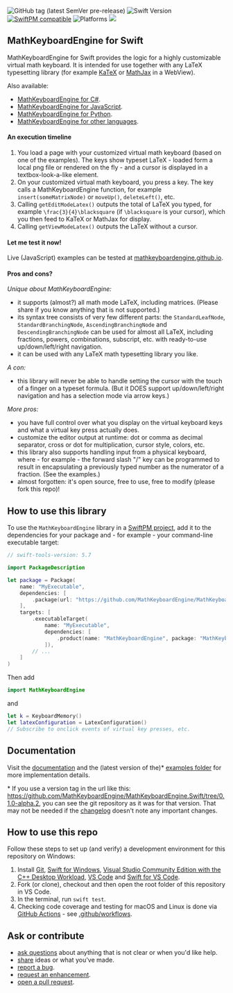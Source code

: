 ![GitHub tag (latest SemVer pre-release)](https://img.shields.io/github/v/tag/MathKeyboardEngine/MathKeyboardEngine.Swift?include_prereleases&style=flat-square)
![Swift Version](https://img.shields.io/badge/Swift-5.7-orange.svg)
[![SwiftPM compatible](https://img.shields.io/badge/SwiftPM-compatible-brightgreen.svg)](https://github.com/apple/swift-package-manager)
![Platforms](https://img.shields.io/badge/Platform-Linux|macOS|Windows-lightblue.svg)
![](https://badgen.net/badge/test%20coverage/97%25/green)

## MathKeyboardEngine for Swift

MathKeyboardEngine for Swift provides the logic for a highly customizable virtual math keyboard. It is intended for use together with any LaTeX typesetting library (for example [KaTeX](https://katex.org) or [MathJax](https://www.mathjax.org) in a WebView).

Also available:

- [MathKeyboardEngine for C#](https://github.com/MathKeyboardEngine/MathKeyboardEngine.CSharp#readme).
- [MathKeyboardEngine for JavaScript](https://github.com/MathKeyboardEngine/MathKeyboardEngine#readme).
- [MathKeyboardEngine for Python](https://github.com/MathKeyboardEngine/MathKeyboardEngine.Python#readme).
- [MathKeyboardEngine for other languages](https://github.com/MathKeyboardEngine).

#### An execution timeline

1. You load a page with your customized virtual math keyboard (based on one of the examples). The keys show typeset LaTeX - loaded form a local png file or rendered on the fly - and a cursor is displayed in a textbox-look-a-like element.
1. On your customized virtual math keyboard, you press a key. The key calls a MathKeyboardEngine function, for example `insert(someMatrixNode)` or `moveUp()`, `deleteLeft()`, etc.
1. Calling `getEditModeLatex()` outputs the total of LaTeX you typed, for example `\frac{3}{4}\blacksquare` (if `\blacksquare` is your cursor), which you then feed to KaTeX or MathJax for display.
1. Calling `getViewModeLatex()` outputs the LaTeX without a cursor.

#### Let me test it now!

Live (JavaScript) examples can be tested at [mathkeyboardengine.github.io](https://mathkeyboardengine.github.io).

#### Pros and cons?

<i>Unique about MathKeyboardEngine:</i>

- it supports (almost?) all math mode LaTeX, including matrices. (Please share if you know anything that is not supported.)
- its syntax tree consists of very few different parts: the `StandardLeafNode`, `StandardBranchingNode`, `AscendingBranchingNode` and `DescendingBranchingNode` can be used for almost all LaTeX, including fractions, powers, combinations, subscript, etc. with ready-to-use up/down/left/right navigation.
- it can be used with any LaTeX math typesetting library you like.

<i>A con:</i>

- this library will never be able to handle setting the cursor with the touch of a finger on a typeset formula. (But it DOES support up/down/left/right navigation and has a selection mode via arrow keys.)

<i>More pros:</i>

- you have full control over what you display on the virtual keyboard keys and what a virtual key press actually does.
- customize the editor output at runtime: dot or comma as decimal separator, cross or dot for multiplication, cursor style, colors, etc.
- this library also supports handling input from a physical keyboard, where - for example - the forward slash "/" key can be programmed to result in encapsulating a previously typed number as the numerator of a fraction. (See the examples.)
- almost forgotten: it's open source, free to use, free to modify (please fork this repo)!

## How to use this library

To use the `MathKeyboardEngine` library in a [SwiftPM project](https://www.swift.org/package-manager), 
add it to the dependencies for your package and - for example - your command-line executable target:

```swift
// swift-tools-version: 5.7

import PackageDescription

let package = Package(
    name: "MyExecutable",
    dependencies: [
        .package(url: "https://github.com/MathKeyboardEngine/MathKeyboardEngine.Swift", from: "0.1.0-alpha.3"),
    ],
    targets: [
        .executableTarget(
            name: "MyExecutable",
            dependencies: [                
                .product(name: "MathKeyboardEngine", package: "MathKeyboardEngine.Swift"), 
            ]),
        // ...
    ]
)
```
Then add
```swift
import MathKeyboardEngine
```
and 
```swift
let k = KeyboardMemory()
let latexConfiguration = LatexConfiguration()
// Subscribe to onclick events of virtual key presses, etc.
```

## Documentation

Visit the [documentation](https://mathkeyboardengine.github.io/docs/swift/latest/) and the (latest version of the)* [examples folder](https://github.com/MathKeyboardEngine/MathKeyboardEngine.Swift/tree/main/examples) for more implementation details.

\* If you use a version tag in the url like this: https://github.com/MathKeyboardEngine/MathKeyboardEngine.Swift/tree/0.1.0-alpha.2, you can see the git repository as it was for that version. That may not be needed if the [changelog](https://github.com/MathKeyboardEngine/MathKeyboardEngine.Swift/tree/main/CHANGELOG.md) doesn't note any important changes.

## How to use this repo

Follow these steps to set up (and verify) a development environment for this repository on Windows:

1. Install [Git](https://git-scm.com/downloads), [Swift for Windows](https://www.swift.org/download/), [Visual Studio Community Edition with the C++ Desktop Workload](https://visualstudio.microsoft.com/vs/community/), [VS Code](https://code.visualstudio.com/download) and [Swift for VS Code](https://marketplace.visualstudio.com/items?itemName=sswg.swift-lang).
1. Fork (or clone), checkout and then open the root folder of this repository in VS Code.
1. In the terminal, run `swift test`.
1. Checking code coverage and testing for macOS and Linux is done via [GitHub Actions](https://github.com/MathKeyboardEngine/MathKeyboardEngine.Swift/actions) - see [.github/workflows](https://github.com/MathKeyboardEngine/MathKeyboardEngine.Swift/blob/main/.github/workflows/swift.yml).

## Ask or contribute

- [ask questions](https://github.com/MathKeyboardEngine/MathKeyboardEngine.Swift/discussions) about anything that is not clear or when you'd like help.
- [share](https://github.com/MathKeyboardEngine/MathKeyboardEngine.Swift/discussions) ideas or what you've made.
- [report a bug](https://github.com/MathKeyboardEngine/MathKeyboardEngine.Swift/issues).
- [request an enhancement](https://github.com/MathKeyboardEngine/MathKeyboardEngine.Swift/issues).
- [open a pull request](https://github.com/MathKeyboardEngine/MathKeyboardEngine.Swift/pulls).